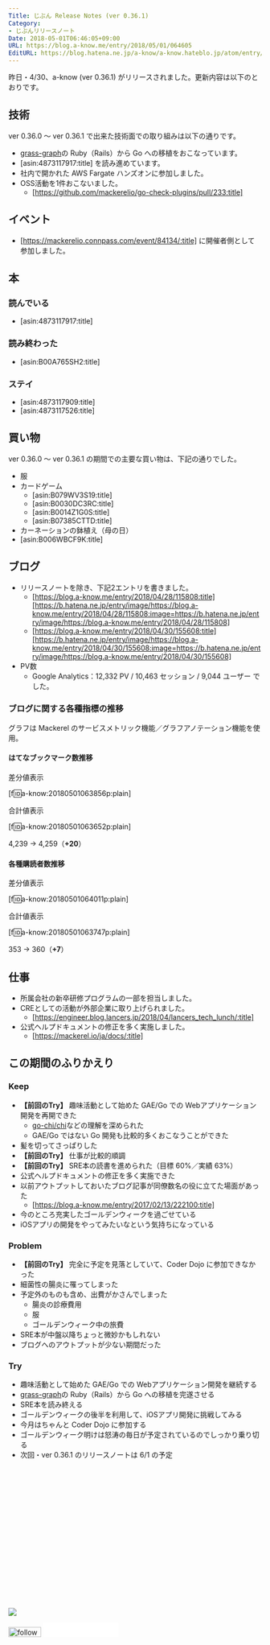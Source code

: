 ```yaml
---
Title: じぶん Release Notes (ver 0.36.1)
Category:
- じぶんリリースノート
Date: 2018-05-01T06:46:05+09:00
URL: https://blog.a-know.me/entry/2018/05/01/064605
EditURL: https://blog.hatena.ne.jp/a-know/a-know.hateblo.jp/atom/entry/17391345971640292076
---
```


昨日・4/30、a-know (ver 0.36.1) がリリースされました。更新内容は以下のとおりです。


<!-- more -->


## 技術
ver 0.36.0 〜 ver 0.36.1 で出来た技術面での取り組みは以下の通りです。

- [grass-graph](https://grass-graph.moshimo.works)の Ruby（Rails）から Go への移植をおこなっています。
- [asin:4873117917:title] を読み進めています。
- 社内で開かれた AWS Fargate ハンズオンに参加しました。
- OSS活動を1件おこないました。
    - [https://github.com/mackerelio/go-check-plugins/pull/233:title]



## イベント
- [https://mackerelio.connpass.com/event/84134/:title] に開催者側として参加しました。


## 本
### 読んでいる
- [asin:4873117917:title]

### 読み終わった
- [asin:B00A765SH2:title]


### ステイ
* [asin:4873117909:title]
* [asin:4873117526:title]


## 買い物
ver 0.36.0 〜 ver 0.36.1 の期間での主要な買い物は、下記の通りでした。

- 服
- カードゲーム
    - [asin:B079WV3S19:title]
    - [asin:B0030DC3RC:title]
    - [asin:B0014Z1G0S:title]
    - [asin:B07385CTTD:title]
- カーネーションの鉢植え（母の日）
- [asin:B006WBCF9K:title]


## ブログ
* リリースノートを除き、下記2エントリを書きました。
    * [https://blog.a-know.me/entry/2018/04/28/115808:title][https://b.hatena.ne.jp/entry/image/https://blog.a-know.me/entry/2018/04/28/115808:image=https://b.hatena.ne.jp/entry/image/https://blog.a-know.me/entry/2018/04/28/115808]
    * [https://blog.a-know.me/entry/2018/04/30/155608:title][https://b.hatena.ne.jp/entry/image/https://blog.a-know.me/entry/2018/04/30/155608:image=https://b.hatena.ne.jp/entry/image/https://blog.a-know.me/entry/2018/04/30/155608]
* PV数
    * Google Analytics：12,332 PV / 10,463 セッション / 9,044 ユーザー でした。


### ブログに関する各種指標の推移

グラフは Mackerel のサービスメトリック機能／グラフアノテーション機能を使用。

#### はてなブックマーク数推移

差分値表示

[f:id:a-know:20180501063856p:plain]

合計値表示

[f:id:a-know:20180501063652p:plain]

4,239 → 4,259（<b>+20</b>）


#### 各種購読者数推移

差分値表示

[f:id:a-know:20180501064011p:plain]

合計値表示

[f:id:a-know:20180501063747p:plain]


353 → 360（<b>+7</b>）


## 仕事
- 所属会社の新卒研修プログラムの一部を担当しました。
- CREとしての活動が外部企業に取り上げられました。
    - [https://engineer.blog.lancers.jp/2018/04/lancers_tech_lunch/:title]
- 公式ヘルプドキュメントの修正を多く実施しました。
    - [https://mackerel.io/ja/docs/:title]


## この期間のふりかえり
### Keep
- **【前回のTry】** 趣味活動として始めた GAE/Go での Webアプリケーション開発を再開できた
    - [go-chi/chi](https://github.com/go-chi/chi)などの理解を深められた
    - GAE/Go ではない Go 開発も比較的多くおこなうことができた
- 髪を切ってさっぱりした
- **【前回のTry】** 仕事が比較的順調
- **【前回のTry】** SRE本の読書を進められた（目標 60%／実績 63%）
- 公式ヘルプドキュメントの修正を多く実施できた
- 以前アウトプットしておいたブログ記事が同僚数名の役に立てた場面があった
    - [https://blog.a-know.me/entry/2017/02/13/222100:title]
- 今のところ充実したゴールデンウィークを過ごせている
- iOSアプリの開発をやってみたいなという気持ちになっている

### Problem
- **【前回のTry】** 完全に予定を見落としていて、Coder Dojo に参加できなかった
- 細菌性の腸炎に罹ってしまった
- 予定外のものも含め、出費がかさんでしまった
    - 腸炎の診療費用
    - 服
    - ゴールデンウィーク中の旅費
- SRE本が中盤以降ちょっと微妙かもしれない
- ブログへのアウトプットが少ない期間だった

### Try
- 趣味活動として始めた GAE/Go での Webアプリケーション開発を継続する
- [grass-graph](https://grass-graph.moshimo.works)の Ruby（Rails）から Go への移植を完遂させる
- SRE本を読み終える
- ゴールデンウィークの後半を利用して、iOSアプリ開発に挑戦してみる
- 今月はちゃんと Coder Dojo に参加する
- ゴールデンウィーク明けは怒涛の毎日が予定されているのでしっかり乗り切る
- 次回・ver 0.36.1 のリリースノートは 6/1 の予定



<div>
<br>
<script async src="//pagead2.googlesyndication.com/pagead/js/adsbygoogle.js"></script>
<!-- article-bottom2 -->
<ins class="adsbygoogle"
     style="display:inline-block;width:300px;height:250px"
     data-ad-client="ca-pub-3463034538369189"
     data-ad-slot="5274552934"></ins>
<script>
(adsbygoogle = window.adsbygoogle || []).push({});
</script>

<a href="http://bit.ly/grass-graph" target='blank' rel="nofollow"><img src="https://cdn-ak.f.st-hatena.com/images/fotolife/a/a-know/20170405/20170405220342.png"></a>
<br>
</div>

<div>
<a href='http://cloud.feedly.com/#subscription%2Ffeed%2Fhttp%3A%2F%2Fblog.a-know.me%2Ffeed'  target='blank'><img id='feedlyFollow' src='//s3.feedly.com/img/follows/feedly-follow-rectangle-volume-small_2x.png' alt='follow us in feedly' width='65' height='20'></a>



<iframe src="//blog.hatena.ne.jp/a-know/a-know.hateblo.jp/subscribe/iframe" allowtransparency="true" frameborder="0" scrolling="no" width="150" height="28"></iframe>
</div>


<script src="https://moshi-moshi.moshimo.works/moshimoshi/a_know_blog/2018-05-01-064605?title=%E3%81%98%E3%81%B6%E3%82%93%20Release%20Notes%20(ver%200.36.1)"></script>
